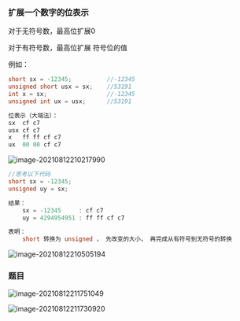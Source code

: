 ### 扩展一个数字的位表示



对于无符号数，最高位扩展0

对于有符号数，最高位扩展 符号位的值



例如：

```C
short sx = -12345;			//-12345
unsigned short usx = sx;	//53191
int x = sx;					//-12345
unsigned int ux = usx;		//53191

位表示（大端法）：
sx	cf c7
usx cf c7
x   ff ff cf c7
ux  00 00 cf c7
```



![image-20210812210217990](C:\Users\94125\AppData\Roaming\Typora\typora-user-images\image-20210812210217990.png)



```C
//思考以下代码
short sx = -12345;
unsigned uy = sx;

结果：
    sx = -12345     : cf c7
    uy = 4294954951 : ff ff cf c7

表明：
    short 转换为 unsigned ， 先改变的大小， 再完成从有符号到无符号的转换
```

![image-20210812210505194](C:\Users\94125\AppData\Roaming\Typora\typora-user-images\image-20210812210505194.png)





### 题目

![image-20210812211751049](C:\Users\94125\AppData\Roaming\Typora\typora-user-images\image-20210812211751049.png)

![image-20210812211730920](C:\Users\94125\AppData\Roaming\Typora\typora-user-images\image-20210812211730920.png)

